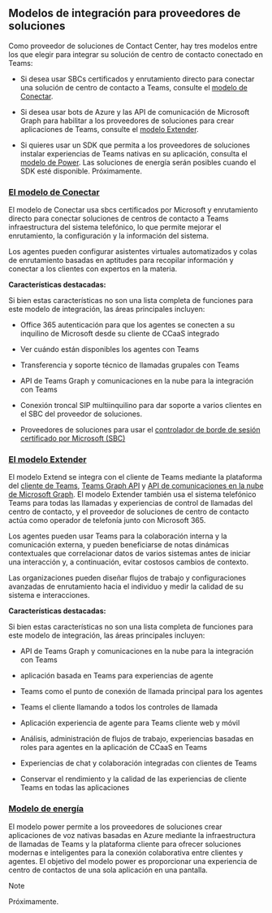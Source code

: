 ## <a name="integration-models-for-solution-providers"></a>Modelos de integración para proveedores de soluciones

<a name="steps"></a>

Como proveedor de soluciones de Contact Center, hay tres modelos entre los que elegir para integrar su solución de centro de contacto conectado en Teams:

- Si desea usar SBCs certificados y enrutamiento directo para conectar una solución de centro de contacto a Teams, consulte el [modelo de Conectar](?tabs=connect#steps).

- Si desea usar bots de Azure y las API de comunicación de Microsoft Graph para habilitar a los proveedores de soluciones para crear aplicaciones de Teams, consulte el [modelo Extender](?tabs=extend#steps).

- Si quieres usar un SDK que permita a los proveedores de soluciones instalar experiencias de Teams nativas en su aplicación, consulta el [modelo de Power](?tabs=power#steps). Las soluciones de energía serán posibles cuando el SDK esté disponible. Próximamente.

### <a name="the-connect-model"></a>[**El modelo de Conectar**](#tab/connect)

El modelo de Conectar usa sbcs certificados por Microsoft y enrutamiento directo para conectar soluciones de centros de contacto a Teams infraestructura del sistema telefónico, lo que permite mejorar el enrutamiento, la configuración y la información del sistema.

Los agentes pueden configurar asistentes virtuales automatizados y colas de enrutamiento basadas en aptitudes para recopilar información y conectar a los clientes con expertos en la materia.

**Características destacadas:**

Si bien estas características no son una lista completa de funciones para este modelo de integración, las áreas principales incluyen:

- Office 365 autenticación para que los agentes se conecten a su inquilino de Microsoft desde su cliente de CCaaS integrado

- Ver cuándo están disponibles los agentes con Teams

- Transferencia y soporte técnico de llamadas grupales con Teams

- API de Teams Graph y comunicaciones en la nube para la integración con Teams

- Conexión troncal SIP multiinquilino para dar soporte a varios clientes en el SBC del proveedor de soluciones.

- Proveedores de soluciones para usar el [<span class="underline">controlador de borde de sesión certificado por Microsoft (SBC)</span>](../direct-routing-border-controllers.md)

### <a name="the-extend-model"></a>[**El modelo Extender**](#tab/extend)

El modelo Extend se integra con el cliente de Teams mediante la plataforma del [cliente de Teams](/microsoftteams/platform/overview), [Teams Graph API](/graph/api/resources/teams-api-overview) y [API de comunicaciones en la nube de Microsoft Graph](/graph/api/resources/communications-api-overview). El modelo Extender también usa el sistema telefónico Teams para todas las llamadas y experiencias de control de llamadas del centro de contacto, y el proveedor de soluciones de centro de contacto actúa como operador de telefonía junto con Microsoft 365.

Los agentes pueden usar Teams para la colaboración interna y la comunicación externa, y pueden beneficiarse de notas dinámicas contextuales que correlacionar datos de varios sistemas antes de iniciar una interacción y, a continuación, evitar costosos cambios de contexto.

Las organizaciones pueden diseñar flujos de trabajo y configuraciones avanzadas de enrutamiento hacia el individuo y medir la calidad de su sistema e interacciones.

**Características destacadas:**

Si bien estas características no son una lista completa de funciones para este modelo de integración, las áreas principales incluyen:

- API de Teams Graph y comunicaciones en la nube para la integración con Teams

- aplicación basada en Teams para experiencias de agente

- Teams como el punto de conexión de llamada principal para los agentes

- Teams el cliente llamando a todos los controles de llamada

- Aplicación experiencia de agente para Teams cliente web y móvil

- Análisis, administración de flujos de trabajo, experiencias basadas en roles para agentes en la aplicación de CCaaS en Teams

- Experiencias de chat y colaboración integradas con clientes de Teams

- Conservar el rendimiento y la calidad de las experiencias de cliente Teams en todas las aplicaciones

### <a name="the-power-model"></a>[**Modelo de energía**](#tab/power)

El modelo power permite a los proveedores de soluciones crear aplicaciones de voz nativas basadas en Azure mediante la infraestructura de llamadas de Teams y la plataforma cliente para ofrecer soluciones modernas e inteligentes para la conexión colaborativa entre clientes y agentes. El objetivo del modelo power es proporcionar una experiencia de centro de contactos de una sola aplicación en una pantalla.


> [!NOTE]
> Próximamente.

